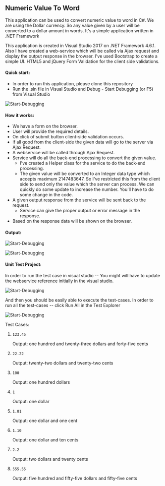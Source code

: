 
## Numeric Value To Word

This application can be used to convert numeric value to word in C#.
We are using the Dollar currency. So any value given by a user will be converted to a dollar amount in words.
It's a simple application written in .NET Framework


This application is created in Visual Studio 2017 on .NET Framework 4.6.1. Also I have created a web-service which will be called via Ajax request and display the output response in the browser. 
I've used Bootstrap to create a simple UI. HTML5 and jQuery Form Validation for the client side validations.

#### Quick start:

  - In order to run this application, please clone this repository
  - Run the .sln file in Visual Studio and Debug - Start Debugging (or F5) from Visual Studio

![Start-Debugging](http://www.nikkipunjabi.com/Sitecore/numericvaluetoword/start-debugging.png)

#### How it works:
-   We have a form on the browser.
-   User will provide the required details.
-   On click of submit button client-side validation occurs.
-   If all good from the client-side the given data will go to the server via Ajax Request.
-   A webservice will be called through Ajax Request.
-   Service will do all the back-end processing to convert the given value.
	-   I've created a Helper class for the service to do the back-end processing.
	-   The given value will be converted to an Integer data type which accepts maximum 2147483647. So I've restricted this from the client side to send only the value which the server can process. We can quickly do some update to increase the number. You'll have to do some change in the code.
-   A given output response from the service will be sent back to the request.
	-   Service can give the proper output or error message in the response.
-   Based on the response data will be shown on the browser.

#### Output:
![Start-Debugging](http://www.nikkipunjabi.com/Sitecore/numericvaluetoword/output-1.png)


![Start-Debugging](http://www.nikkipunjabi.com/Sitecore/numericvaluetoword/output-1.png)

#### Unit Test Project:
In order to run the test case in visual studio -- You might will have to update the webservice reference initially in the visual studio.


![Start-Debugging](http://www.nikkipunjabi.com/Sitecore/numericvaluetoword/update-service-reference.png)

And then you should be easily able to execute the test-cases.
In order to run all the test-cases -- click Run All in the Test Explorer


![Start-Debugging](http://www.nikkipunjabi.com/Sitecore/numericvaluetoword/run-test-cases.png)

Test Cases:
1)     123.45
   Output: one hundred and twenty-three dollars and forty-five cents
2)     22.22
   Output: twenty-two dollars and twenty-two cents
3)     100
   Output: one hundred dollars
4)     1
   Output: one dollar
5)     1.01
   Output: one dollar and one cent
6)     1.10
    Output: one dollar and ten cents
7)     2.2
   Output: two dollars and twenty cents
8)     555.55
   Output: five hundred and fifty-five dollars and fifty-five cents
